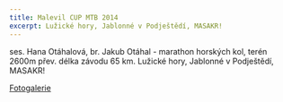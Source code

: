 ```yaml
---
title: Malevil CUP MTB 2014
excerpt: Lužické hory, Jablonné v Podještědí, MASAKR!
---
```


ses. Hana Otáhalová, br. Jakub Otáhal -  marathon horských kol, terén 2600m přev. délka závodu 65 km. Lužické hory, Jablonné v Podještědí, MASAKR!

[Fotogalerie](/galerie/malevil-cup-mtb-2014/)
